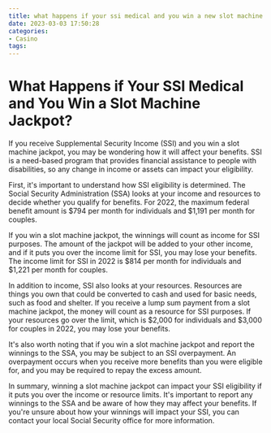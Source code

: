 ```yaml
---
title: what happens if your ssi medical and you win a new slot machine jackpot Jet casino
date: 2023-03-03 17:50:28
categories:
- Casino
tags:
---
```

# What Happens if Your SSI Medical and You Win a Slot Machine Jackpot?

If you receive Supplemental Security Income (SSI) and you win a slot machine jackpot, you may be wondering how it will affect your benefits. SSI is a need-based program that provides financial assistance to people with disabilities, so any change in income or assets can impact your eligibility.

First, it's important to understand how SSI eligibility is determined. The Social Security Administration (SSA) looks at your income and resources to decide whether you qualify for benefits. For 2022, the maximum federal benefit amount is $794 per month for individuals and $1,191 per month for couples.

If you win a slot machine jackpot, the winnings will count as income for SSI purposes. The amount of the jackpot will be added to your other income, and if it puts you over the income limit for SSI, you may lose your benefits. The income limit for SSI in 2022 is $814 per month for individuals and $1,221 per month for couples.

In addition to income, SSI also looks at your resources. Resources are things you own that could be converted to cash and used for basic needs, such as food and shelter. If you receive a lump sum payment from a slot machine jackpot, the money will count as a resource for SSI purposes. If your resources go over the limit, which is $2,000 for individuals and $3,000 for couples in 2022, you may lose your benefits.

It's also worth noting that if you win a slot machine jackpot and report the winnings to the SSA, you may be subject to an SSI overpayment. An overpayment occurs when you receive more benefits than you were eligible for, and you may be required to repay the excess amount.

In summary, winning a slot machine jackpot can impact your SSI eligibility if it puts you over the income or resource limits. It's important to report any winnings to the SSA and be aware of how they may affect your benefits. If you're unsure about how your winnings will impact your SSI, you can contact your local Social Security office for more information.